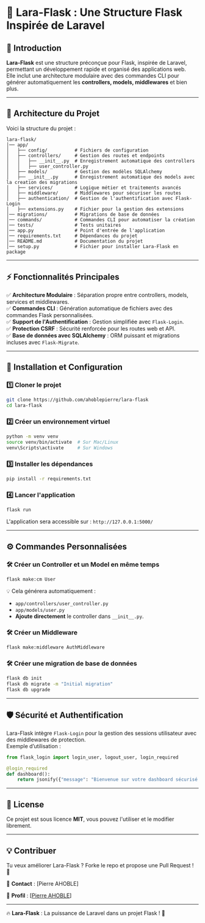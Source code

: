 # 📌 Lara-Flask : Une Structure Flask Inspirée de Laravel

## 🚀 Introduction
**Lara-Flask** est une structure préconçue pour Flask, inspirée de Laravel, permettant un développement rapide et organisé des applications web.  
Elle inclut une architecture modulaire avec des commandes CLI pour générer automatiquement les **controllers, models, middlewares** et bien plus.  

---

## 📂 Architecture du Projet
Voici la structure du projet :  

```
lara-flask/
│── app/
│   ├── config/          # Fichiers de configuration
│   ├── controllers/     # Gestion des routes et endpoints
│   │   ├── __init__.py  # Enregistrement automatique des controllers
│   │   ├── user_controller.py
│   ├── models/          # Gestion des modèles SQLAlchemy
│   ├── __init__.py      # Enregistrement automatique des models avec la creation des migrations
│   ├── services/        # Logique métier et traitements avancés
│   ├── middleware/      # Middlewares pour sécuriser les routes
│   ├── authentication/  # Gestion de l'authentification avec Flask-Login
│   ├── extensions.py    # Fichier pour la gestion des extensions 
│── migrations/          # Migrations de base de données
│── commands/            # Commandes CLI pour automatiser la création
│── tests/               # Tests unitaires
│── app.py               # Point d'entrée de l'application
│── requirements.txt     # Dépendances du projet
│── README.md            # Documentation du projet
│── setup.py             # Fichier pour installer Lara-Flask en package
```

---

## ⚡ Fonctionnalités Principales
✅ **Architecture Modulaire** : Séparation propre entre controllers, models, services et middlewares.  
✅ **Commandes CLI** : Génération automatique de fichiers avec des commandes Flask personnalisées.  
✅ **Support de l'Authentification** : Gestion simplifiée avec `Flask-Login`.  
✅ **Protection CSRF** : Sécurité renforcée pour les routes web et API.  
✅ **Base de données avec SQLAlchemy** : ORM puissant et migrations incluses avec `Flask-Migrate`.  

---

## 🔧 Installation et Configuration

### 1️⃣ Cloner le projet
```bash
git clone https://github.com/ahoblepierre/lara-flask
cd lara-flask
```

### 2️⃣ Créer un environnement virtuel
```bash
python -m venv venv
source venv/bin/activate  # Sur Mac/Linux
venv\Scripts\activate     # Sur Windows
```

### 3️⃣ Installer les dépendances
```bash
pip install -r requirements.txt
```

### 4️⃣ Lancer l'application
```bash
flask run
```
L'application sera accessible sur : `http://127.0.0.1:5000/`

---

## ⚙️ Commandes Personnalisées
### 🛠 Créer un Controller et un Model en même temps
```bash
flask make:cm User
```
💡 Cela générera automatiquement :  
- `app/controllers/user_controller.py`  
- `app/models/user.py`  
- **Ajoute directement** le controller dans `__init__.py`.  

### 🛠 Créer un Middleware
```bash
flask make:middleware AuthMiddleware
```

### 🛠 Créer une migration de base de données
```bash
flask db init
flask db migrate -m "Initial migration"
flask db upgrade
```

---

## 🛡 Sécurité et Authentification
Lara-Flask intègre `Flask-Login` pour la gestion des sessions utilisateur avec des middlewares de protection.  
Exemple d’utilisation :  

```python
from flask_login import login_user, logout_user, login_required

@login_required
def dashboard():
    return jsonify({"message": "Bienvenue sur votre dashboard sécurisé !"})
```

---

## 📜 License
Ce projet est sous licence **MIT**, vous pouvez l'utiliser et le modifier librement.  

---

## 💡 Contribuer
Tu veux améliorer Lara-Flask ? Forke le repo et propose une Pull Request ! 🚀  

📩 **Contact** : [Pierre AHOBLE]  

📩 **Profil** : [[Pierre AHOBLE](https://github.com/ahoblepierre)] 

---

🔥 **Lara-Flask** : La puissance de Laravel dans un projet Flask ! 🚀

